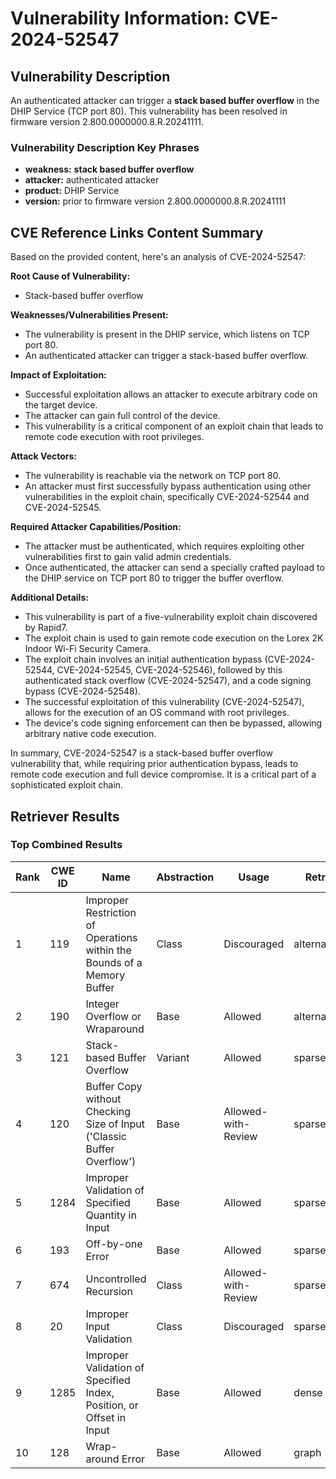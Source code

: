 # Vulnerability Information: CVE-2024-52547

## Vulnerability Description
An authenticated attacker can trigger a **stack based buffer overflow** in the DHIP Service (TCP port 80). This vulnerability has been resolved in firmware version 2.800.0000000.8.R.20241111.

### Vulnerability Description Key Phrases
- **weakness:** **stack based buffer overflow**
- **attacker:** authenticated attacker
- **product:** DHIP Service
- **version:** prior to firmware version 2.800.0000000.8.R.20241111

## CVE Reference Links Content Summary
Based on the provided content, here's an analysis of CVE-2024-52547:

**Root Cause of Vulnerability:**
- Stack-based buffer overflow

**Weaknesses/Vulnerabilities Present:**
- The vulnerability is present in the DHIP service, which listens on TCP port 80.
- An authenticated attacker can trigger a stack-based buffer overflow.

**Impact of Exploitation:**
- Successful exploitation allows an attacker to execute arbitrary code on the target device.
- The attacker can gain full control of the device.
- This vulnerability is a critical component of an exploit chain that leads to remote code execution with root privileges.

**Attack Vectors:**
- The vulnerability is reachable via the network on TCP port 80.
- An attacker must first successfully bypass authentication using other vulnerabilities in the exploit chain, specifically CVE-2024-52544 and CVE-2024-52545.

**Required Attacker Capabilities/Position:**
- The attacker must be authenticated, which requires exploiting other vulnerabilities first to gain valid admin credentials.
- Once authenticated, the attacker can send a specially crafted payload to the DHIP service on TCP port 80 to trigger the buffer overflow.

**Additional Details:**
- This vulnerability is part of a five-vulnerability exploit chain discovered by Rapid7.
- The exploit chain is used to gain remote code execution on the Lorex 2K Indoor Wi-Fi Security Camera.
- The exploit chain involves an initial authentication bypass (CVE-2024-52544, CVE-2024-52545, CVE-2024-52546), followed by this authenticated stack overflow (CVE-2024-52547), and a code signing bypass (CVE-2024-52548).
- The successful exploitation of this vulnerability (CVE-2024-52547), allows for the execution of an OS command with root privileges.
- The device's code signing enforcement can then be bypassed, allowing arbitrary native code execution.

In summary, CVE-2024-52547 is a stack-based buffer overflow vulnerability that, while requiring prior authentication bypass, leads to remote code execution and full device compromise. It is a critical part of a sophisticated exploit chain.

## Retriever Results

### Top Combined Results

| Rank | CWE ID | Name | Abstraction | Usage  | Retrievers | Individual Scores |
|------|--------|------|-------------|-------|------------|-------------------|
| 1 | 119 | Improper Restriction of Operations within the Bounds of a Memory Buffer | Class | Discouraged | alternate_terms | 0.800 |
| 2 | 190 | Integer Overflow or Wraparound | Base | Allowed | alternate_terms | 0.800 |
| 3 | 121 | Stack-based Buffer Overflow | Variant | Allowed | sparse | 0.226 |
| 4 | 120 | Buffer Copy without Checking Size of Input ('Classic Buffer Overflow') | Base | Allowed-with-Review | sparse | 0.225 |
| 5 | 1284 | Improper Validation of Specified Quantity in Input | Base | Allowed | sparse | 0.202 |
| 6 | 193 | Off-by-one Error | Base | Allowed | sparse | 0.188 |
| 7 | 674 | Uncontrolled Recursion | Class | Allowed-with-Review | sparse | 0.184 |
| 8 | 20 | Improper Input Validation | Class | Discouraged | sparse | 0.184 |
| 9 | 1285 | Improper Validation of Specified Index, Position, or Offset in Input | Base | Allowed | dense | 0.567 |
| 10 | 128 | Wrap-around Error | Base | Allowed | graph | 0.003 |

